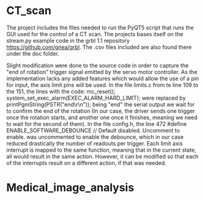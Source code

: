 # CT_scan
The project includes the files needed to run the PyQT5 script that runs the GUI used for the control of a CT scan. The projects bases itself on the 
stream.py example code in the grbl 1.1 repository https://github.com/gnea/grbl. The .csv files included are also found there under the doc folder.

Slight modification were done to the source code in order to capture the "end of rotation" trigger signal emitted by the servo motor controller. As the 
implementation lacks any added features which would allow the use of a pin for input, the axis limit pins will be used. 
In the file limits.c from te line 109 to the 151, the lines with the code: mc_reset(); system_set_exec_alarm(EXEC_ALARM_HARD_LIMIT); were replaced by 
printPgmString(PSTR("end\r\n")); being "end" the serial output we wait for to confirm the end of the rotation (In our case, the driver sends one trigger
once the rotation starts, and another one once it finishes, meaning we need to wait for the second of them). In the file config.h, the line 472
#define ENABLE_SOFTWARE_DEBOUNCE // Default disabled. Uncomment to enable. was uncommented to enable the debounce, which in our case reduced drastically
the number of readouts per trigger.
Each limit axis interrupt is mapped to the same function, meaning that in the current state, all would result in the same action. However, it can be 
modified so that each of the interrupts result on a different action, if that was needed.
# Medical_image_analysis
